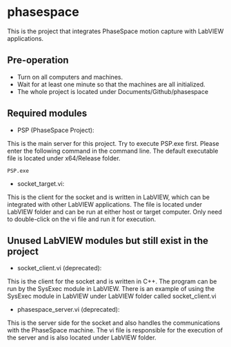 # phasespace
This is the project that integrates PhaseSpace motion capture with LabVIEW applications.

## Pre-operation
* Turn on all computers and machines.
* Wait for at least one minute so that the machines are all initialized.
* The whole project is located under Documents/Github/phasespace

## Required modules
* PSP (PhaseSpace Project):

This is the main server for this project. Try to execute PSP.exe first. Please enter the following command in the command line. The default executable file is located under x64/Release folder.
```
PSP.exe
```

* socket_target.vi:

This is the client for the socket and is written in LabVIEW, which can be integrated with other LabVIEW applications. The file is located under LabVIEW folder and can be run at either host or target computer. Only need to double-click on the vi file and run it for execution.

## Unused LabVIEW modules but still exist in the project
* socket_client.vi (deprecated):

This is the client for the socket and is written in C++. The program can be run by the SysExec module in LabVIEW. There is an example of using the SysExec module in LabVIEW under LabVIEW folder called socket_client.vi

* phasespace_server.vi (deprecated):

This is the server side for the socket and also handles the communications with the PhaseSpace machine. The vi file is responsible for the execution of the server and is also located under LabVIEW folder. 
